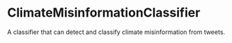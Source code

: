 # ClimateMisinformationClassifier
A classifier that can detect and classify climate misinformation from tweets.
